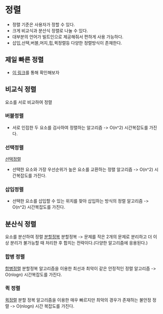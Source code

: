 # 정렬
  * 정렬 기준은 사용자가 정할 수 있다.
  * 크게 비교식과 분산식 정렬로 나눌 수 있다.
  * 대부분의 언어가 빌트인으로 제공해줘서 편하게 사용 가능하다.
  * 삽입,선택,버블,머지,힙,퀵정렬등 다양한 정렬방식이 존재한다.

## 제일 빠른 정렬
  * [이 링크](https://www.toptal.com/developers/sorting-algorithms)를 통해 확인해보자

## 비교식 정렬
요소를 서로 비교하여 정렬
### 버블정렬
  * 서로 인접한 두 요소를 검사하여 정렬하는 알고리즘
    -> O(n^2) 시간복잡도를 가진다.
### 선택정렬
  [선택정렬](./선택정렬.png)
  * 선택한 요소와 가장 우선순위가 높은 요소를 교환하는 정렬 알고리즘
    -> O(n^2) 시간복잡도를 가진다.
### 삽입정렬
  * 선택한 요소를 삽입할 수 있는 위치를 찾아 삽입하는 방식의 정렬 알고리즘
    -> O(n^2) 시간복잡도를 가진다.

  ## 분산식 정렬
  요소를 분산하여 정렬
  [분할정복](./분할정복.png)
  분할정복 -> 문제를 작은 2개의 문제로 분리하고 더 이상 분리가 불가능할 때 처리한 후 합치는 전략이다.(다양한 알고리즘에 응용된다.)

  ### 합병 정렬
  [합병정렬](./합볍정렬.png)
  분할정복 알고리즘을 이용한 최선과 최악이 같은 안정적인 정렬 알고리즘
    -> O(nlogn) 시간복잡도를 가진다.

  ### 퀵 정렬
  [퀵정렬](./퀵정렬.png)
  분할 정복 알고리즘을 이용한 매우 빠르지만 최악의 경우가 존재하는 불안정 정렬
    -> O(nlogn)  시간 복잡도를 가진다.
  